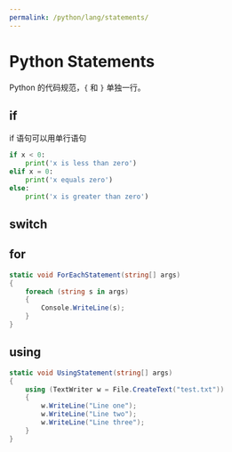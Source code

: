 ```yaml
---
permalink: /python/lang/statements/
---
```


# Python Statements

Python 的代码规范，`{` 和 `}` 单独一行。

## if

if 语句可以用单行语句

```py
if x < 0:
    print('x is less than zero')
elif x = 0:
    print('x equals zero')
else:
    print('x is greater than zero')
```

## switch



## for

```cs
static void ForEachStatement(string[] args)
{
    foreach (string s in args)
    {
        Console.WriteLine(s);
    }
}
```

## using

```cs
static void UsingStatement(string[] args)
{
    using (TextWriter w = File.CreateText("test.txt"))
    {
        w.WriteLine("Line one");
        w.WriteLine("Line two");
        w.WriteLine("Line three");
    }
}
```
